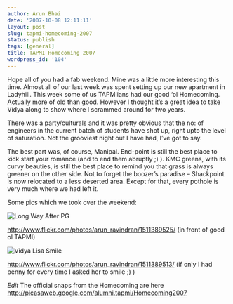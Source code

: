 ```yaml
---
author: Arun Bhai
date: '2007-10-08 12:11:11'
layout: post
slug: tapmi-homecoming-2007
status: publish
tags: [general]
title: TAPMI Homecoming 2007
wordpress_id: '104'
---
```


Hope all of you had a fab weekend. Mine was a little more interesting
this time. Almost all of our last week was spent setting up our new
apartment in Ladyhill. This week some of us TAPMIians had our good ‘ol
Homecoming. Actually more of old than good. However I thought it’s a
great idea to take Vidya along to show where I scrammed around for two
years.

There was a party/culturals and it was pretty obvious that the no: of
engineers in the current batch of students have shot up, right upto
the level of saturation. Not the grooviest night out I have had, I’ve
got to say.

The best part was, of course, Manipal. End-point is still the best place to
kick start your romance (and to end them abruptly ;) ). KMC greens,
with its curvy beauties, is still the best place to remind you that
grass is always greener on the other side. Not to forget the boozer’s
paradise – Shackpoint is now relocated to a less deserted area. Except
for that, every pothole is very much where we had left it.


Some pics which we took over the weekend:

![Long Way After PG](http://farm3.static.flickr.com/2141/1511389525_5247f71580.jpg?v=0)

<http://www.flickr.com/photos/arun_ravindran/1511389525/>   (in front of good ol TAPMI)

![Vidya Lisa Smile](http://farm3.static.flickr.com/2279/1511389513_25a719299d.jpg?v=0)

<http://www.flickr.com/photos/arun_ravindran/1511389513/>   (if only I had penny for every time I asked her to smile ;) )

*Edit* The official snaps from the Homecoming are here <http://picasaweb.google.com/alumni.tapmi/Homecoming2007>
